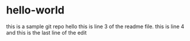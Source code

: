 # hello-world
this is a sample git repo
hello this is line 3 of the readme file.
this is line 4
and this is the last line of the edit
